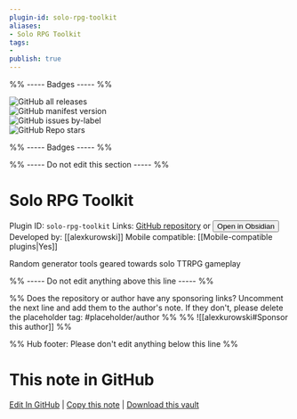 ```yaml
---
plugin-id: solo-rpg-toolkit
aliases:
- Solo RPG Toolkit
tags: 
- 
publish: true
---
```


%% ----- Badges ----- %%

![GitHub all releases](https://img.shields.io/github/downloads/alexkurowski/solo-toolkit/total?color=573E7A&logo=github&style=for-the-badge)   
![GitHub manifest version](https://img.shields.io/github/manifest-json/v/alexkurowski/solo-toolkit?color=573E7A&logo=github&style=for-the-badge)   
![GitHub issues by-label](https://img.shields.io/github/issues/alexkurowski/solo-toolkit/help%20wanted?color=573E7A&logo=github&style=for-the-badge)   
![GitHub Repo stars](https://img.shields.io/github/stars/alexkurowski/solo-toolkit?color=573E7A&logo=github&style=for-the-badge)

%% ----- Badges ----- %%

%% ----- Do not edit this section ----- %%

# Solo RPG Toolkit

Plugin ID: `solo-rpg-toolkit`
Links: [GitHub repository](https://github.com/alexkurowski/solo-toolkit) or [<button id=HH>Open in Obsidian</button>](obsidian://show-plugin?id=solo-rpg-toolkit)
Developed by: [[alexkurowski]]
Mobile compatible: [[Mobile-compatible plugins|Yes]]

Random generator tools geared towards solo TTRPG gameplay

%% ----- Do not edit anything above this line ----- %% 

%% Does the repository or author have any sponsoring links? Uncomment the next line and add them to the author's note. If they don't, please delete the placeholder tag: #placeholder/author %%
%% ![[alexkurowski#Sponsor this author]] %%

%% Hub footer: Please don't edit anything below this line %%

# This note in GitHub

<span class="git-footer">[Edit In GitHub](https://github.dev/obsidian-community/obsidian-hub/blob/main/02%20-%20Community%20Expansions/02.05%20All%20Community%20Expansions/Plugins/solo-rpg-toolkit.md "git-hub-edit-note") | [Copy this note](https://raw.githubusercontent.com/obsidian-community/obsidian-hub/main/02%20-%20Community%20Expansions/02.05%20All%20Community%20Expansions/Plugins/solo-rpg-toolkit.md "git-hub-copy-note") | [Download this vault](https://github.com/obsidian-community/obsidian-hub/archive/refs/heads/main.zip "git-hub-download-vault") </span>
